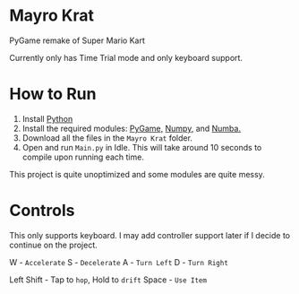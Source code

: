 # Mayro Krat
PyGame remake of Super Mario Kart

Currently only has Time Trial mode and only keyboard support.

# How to Run
1. Install [Python](https://www.python.org/downloads/)
2. Install the required modules: [PyGame,](https://www.pygame.org/wiki/GettingStarted) [Numpy,](https://numpy.org/install) and [Numba.](https://numba.pydata.org/numba-doc/latest/user/installing.html)
3. Download all the files in the `Mayro Krat` folder.
4. Open and run `Main.py` in Idle. This will take around 10 seconds to compile upon running each time.

This project is quite unoptimized and some modules are quite messy.

# Controls
This only supports keyboard. I may add controller support later if I decide to continue on the project.

W - `Accelerate`
S - `Decelerate`
A - `Turn Left`
D - `Turn Right`

Left Shift - Tap to `hop`, Hold to `drift`
Space - `Use Item`
